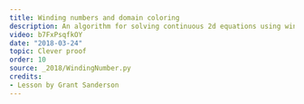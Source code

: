 ```yaml
---
title: Winding numbers and domain coloring
description: An algorithm for solving continuous 2d equations using winding numbers.
video: b7FxPsqfkOY
date: "2018-03-24"
topic: Clever proof
order: 10
source: _2018/WindingNumber.py
credits:
- Lesson by Grant Sanderson
---
```

